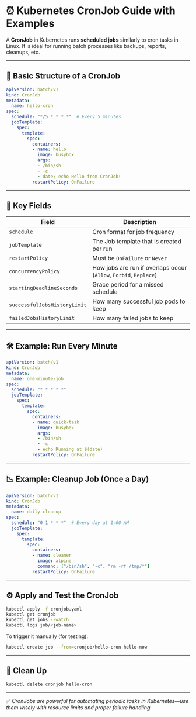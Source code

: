 
# ⏰ Kubernetes CronJob Guide with Examples

A **CronJob** in Kubernetes runs **scheduled jobs** similarly to cron tasks in Linux. It is ideal for running batch processes like backups, reports, cleanups, etc.

---

## 📘 Basic Structure of a CronJob

```yaml
apiVersion: batch/v1
kind: CronJob
metadata:
  name: hello-cron
spec:
  schedule: "*/5 * * * *"  # Every 5 minutes
  jobTemplate:
    spec:
      template:
        spec:
          containers:
          - name: hello
            image: busybox
            args:
            - /bin/sh
            - -c
            - date; echo Hello from CronJob!
          restartPolicy: OnFailure
```

---

## 🧠 Key Fields

| Field             | Description                                |
|------------------|--------------------------------------------|
| `schedule`       | Cron format for job frequency              |
| `jobTemplate`    | The Job template that is created per run   |
| `restartPolicy`  | Must be `OnFailure` or `Never`             |
| `concurrencyPolicy` | How jobs are run if overlaps occur (`Allow`, `Forbid`, `Replace`) |
| `startingDeadlineSeconds` | Grace period for a missed schedule |
| `successfulJobsHistoryLimit` | How many successful job pods to keep |
| `failedJobsHistoryLimit`     | How many failed jobs to keep     |

---

## 🛠 Example: Run Every Minute

```yaml
apiVersion: batch/v1
kind: CronJob
metadata:
  name: one-minute-job
spec:
  schedule: "* * * * *"
  jobTemplate:
    spec:
      template:
        spec:
          containers:
          - name: quick-task
            image: busybox
            args:
            - /bin/sh
            - -c
            - echo Running at $(date)
          restartPolicy: OnFailure
```

---

## 📉 Example: Cleanup Job (Once a Day)

```yaml
apiVersion: batch/v1
kind: CronJob
metadata:
  name: daily-cleanup
spec:
  schedule: "0 1 * * *"  # Every day at 1:00 AM
  jobTemplate:
    spec:
      template:
        spec:
          containers:
          - name: cleaner
            image: alpine
            command: ["/bin/sh", "-c", "rm -rf /tmp/*"]
          restartPolicy: OnFailure
```

---

## ⚙️ Apply and Test the CronJob

```bash
kubectl apply -f cronjob.yaml
kubectl get cronjob
kubectl get jobs --watch
kubectl logs job/<job-name>
```

To trigger it manually (for testing):
```bash
kubectl create job --from=cronjob/hello-cron hello-now
```

---

## 🧹 Clean Up

```bash
kubectl delete cronjob hello-cron
```

---

✅ *CronJobs are powerful for automating periodic tasks in Kubernetes—use them wisely with resource limits and proper failure handling.*
